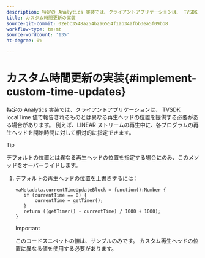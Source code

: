 ```yaml
---
description: 特定の Analytics 実装では、クライアントアプリケーションは、 TVSDK localTime 値で報告されるものとは異なる再生ヘッドの位置を提供する必要がある場合があります。 例えば、LINEAR ストリームの再生中に、各プログラムの再生ヘッドを開始時間に対して相対的に指定できます。
title: カスタム時間更新の実装
source-git-commit: 02ebc3548a254b2a6554f1ab34afbb3ea5f09bb8
workflow-type: tm+mt
source-wordcount: '135'
ht-degree: 0%

---
```


# カスタム時間更新の実装{#implement-custom-time-updates}

特定の Analytics 実装では、クライアントアプリケーションは、 TVSDK localTime 値で報告されるものとは異なる再生ヘッドの位置を提供する必要がある場合があります。 例えば、LINEAR ストリームの再生中に、各プログラムの再生ヘッドを開始時間に対して相対的に指定できます。

>[!TIP]
>
>デフォルトの位置とは異なる再生ヘッドの位置を指定する場合にのみ、このメソッドをオーバーライドします。

1. デフォルトの再生ヘッドの位置を上書きするには：

   ```
   vaMetadata.currentTimeUpdateBlock = function():Number { 
      if (currentTime == 0) { 
          currentTime = getTimer(); 
      } 
      return ((getTimer() - currentTime) / 1000 + 1000); 
   }
   ```

   >[!IMPORTANT]
   >
   >このコードスニペットの値は、サンプルのみです。 カスタム再生ヘッドの位置に異なる値を使用する必要があります。

